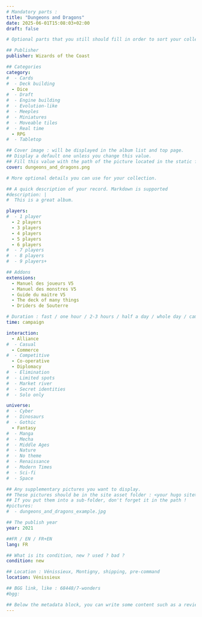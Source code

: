 ```yaml
---
# Mandatory parts :
title: "Dungeons and Dragons"
date: 2025-06-01T15:08:03+02:00
draft: false

# Optional parts that you still should fill in order to sort your collection

## Publisher
publisher: Wizards of the Coast

## Categories
category:
#  - Cards
#  - Deck building
  - Dice
#  - Draft
#  - Engine building
#  - Evolution-like
#  - Meeples
#  - Miniatures
#  - Moveable tiles
#  - Real time
  - RPG
#  - Tabletop

## Cover image : will be displayed in the album list and top page.
## Display a default one unless you change this value.
## Fill this value with the path of the picture located in the static folder
cover: dungeons_and_dragons.png

# More optional details you can use for your collection.

## A quick description of your record. Markdown is supported
#description: |
#  This is a great album.

players:
#  - 1 player
  - 2 players
  - 3 players
  - 4 players
  - 5 players
  - 6 players
#  - 7 players
#  - 8 players
#  - 9 players+

## Addons
extensions:
  - Manuel des joueurs V5
  - Manuel des monstres V5
  - Guide du maitre V5
  - The deck of many things
  - Driders de Souterre

# Duration : fast / one hour / 2-3 hours / half a day / whole day / campaign
time: campaign

interaction:
  - Alliance
#  - Casual
  - Commerce
#  - Competitive
  - Co-operative
  - Diplomacy
#  - Elimination
#  - Limited spots
#  - Market river
#  - Secret identities
#  - Solo only

universe:
#  - Cyber
#  - Dinosaurs
#  - Gothic
  - Fantasy
#  - Manga
#  - Mecha
#  - Middle Ages
#  - Nature
#  - No theme
#  - Renaissance
#  - Modern Times
#  - Sci-fi
#  - Space

## Any supplementary pictures you want to display.
## These pictures should be in the site asset folder : <your hugo site>/static
## If you put them into a sub-folder, don't forget it in the path !
#pictures:
#  - dungeons_and_dragons_example.jpg

## The publish year
year: 2021

##FR / EN / FR+EN
lang: FR

## What is its condition, new ? used ? bad ?
condition: new

## Location : Vénissieux, Montigny, shipping, pre-command
location: Vénissieux

## BGG link, like : 68448/7-wonders
#bgg: 

## Below the metadata block, you can write some content such as a review or anything else you want. It'll be displayed in the album page.
---
```


